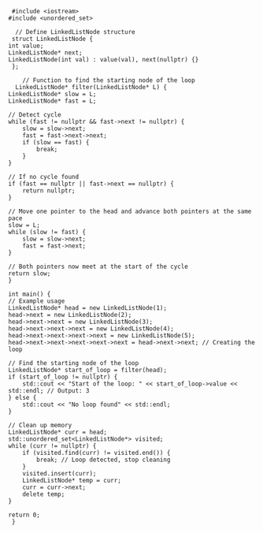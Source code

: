      #include <iostream>
    #include <unordered_set>

      // Define LinkedListNode structure
     struct LinkedListNode {
    int value;
    LinkedListNode* next;
    LinkedListNode(int val) : value(val), next(nullptr) {}
     };

        // Function to find the starting node of the loop
      LinkedListNode* filter(LinkedListNode* L) {
    LinkedListNode* slow = L;
    LinkedListNode* fast = L;

    // Detect cycle
    while (fast != nullptr && fast->next != nullptr) {
        slow = slow->next;
        fast = fast->next->next;
        if (slow == fast) {
            break;
        }
    }

    // If no cycle found
    if (fast == nullptr || fast->next == nullptr) {
        return nullptr;
    }

    // Move one pointer to the head and advance both pointers at the same pace
    slow = L;
    while (slow != fast) {
        slow = slow->next;
        fast = fast->next;
    }

    // Both pointers now meet at the start of the cycle
    return slow;
    }

    int main() {
    // Example usage
    LinkedListNode* head = new LinkedListNode(1);
    head->next = new LinkedListNode(2);
    head->next->next = new LinkedListNode(3);
    head->next->next->next = new LinkedListNode(4);
    head->next->next->next->next = new LinkedListNode(5);
    head->next->next->next->next->next = head->next->next; // Creating the loop

    // Find the starting node of the loop
    LinkedListNode* start_of_loop = filter(head);
    if (start_of_loop != nullptr) {
        std::cout << "Start of the loop: " << start_of_loop->value << std::endl; // Output: 3
    } else {
        std::cout << "No loop found" << std::endl;
    }

    // Clean up memory
    LinkedListNode* curr = head;
    std::unordered_set<LinkedListNode*> visited;
    while (curr != nullptr) {
        if (visited.find(curr) != visited.end()) {
            break; // Loop detected, stop cleaning
        }
        visited.insert(curr);
        LinkedListNode* temp = curr;
        curr = curr->next;
        delete temp;
    }

    return 0;
     }
